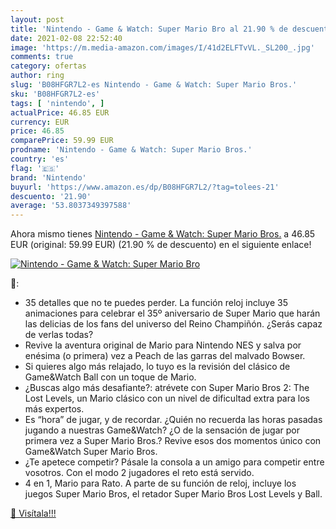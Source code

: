 ```yaml
---
layout: post
title: 'Nintendo - Game & Watch: Super Mario Bro al 21.90 % de descuento'
date: 2021-02-08 22:52:40
image: 'https://m.media-amazon.com/images/I/41d2ELFTvVL._SL200_.jpg'
comments: true
category: ofertas
author: ring
slug: 'B08HFGR7L2-es Nintendo - Game & Watch: Super Mario Bros.'
sku: 'B08HFGR7L2-es'
tags: [ 'nintendo', ]
actualPrice: 46.85 EUR
currency: EUR
price: 46.85
comparePrice: 59.99 EUR
prodname: 'Nintendo - Game & Watch: Super Mario Bros.'
country: 'es'
flag: '🇪🇸'
brand: 'Nintendo'
buyurl: 'https://www.amazon.es/dp/B08HFGR7L2/?tag=tolees-21'
descuento: '21.90'
average: '53.8037349397588'
---
```


Ahora mismo tienes [Nintendo - Game & Watch: Super Mario Bros.](https://www.amazon.es/dp/B08HFGR7L2/?tag=tolees-21) a 46.85 EUR (original: 59.99 EUR) (21.90 %  de descuento) en el siguiente enlace!

[![Nintendo - Game & Watch: Super Mario Bro](https://m.media-amazon.com/images/I/41d2ELFTvVL._SL200_.jpg)](https://www.amazon.es/dp/B08HFGR7L2/?tag=tolees-21)

🔎:

- 35 detalles que no te puedes perder. La función reloj incluye 35 animaciones para celebrar el 35º aniversario de Super Mario que harán las delicias de los fans del universo del Reino Champiñón. ¿Serás capaz de verlas todas?
- Revive la aventura original de Mario para Nintendo NES y salva por enésima (o primera) vez a Peach de las garras del malvado Bowser.
- Si quieres algo más relajado, lo tuyo es la revisión del clásico de Game&Watch Ball con un toque de Mario.
- ¿Buscas algo más desafiante?: atrévete con Super Mario Bros 2: The Lost Levels, un Mario clásico con un nivel de dificultad extra para los más expertos.
- Es “hora” de jugar, y de recordar. ¿Quién no recuerda las horas pasadas jugando a nuestras Game&Watch? ¿O de la sensación de jugar por primera vez a Super Mario Bros.? Revive esos dos momentos único con Game&Watch Super Mario Bros.
- ¿Te apetece competir? Pásale la consola a un amigo para competir entre vosotros. Con el modo 2 jugadores el reto está servido.
- 4 en 1, Mario para Rato. A parte de su función de reloj, incluye los juegos Super Mario Bros, el retador Super Mario Bros Lost Levels y Ball.

[🛒 Visítala!!!](https://www.amazon.es/dp/B08HFGR7L2/?tag=tolees-21)
